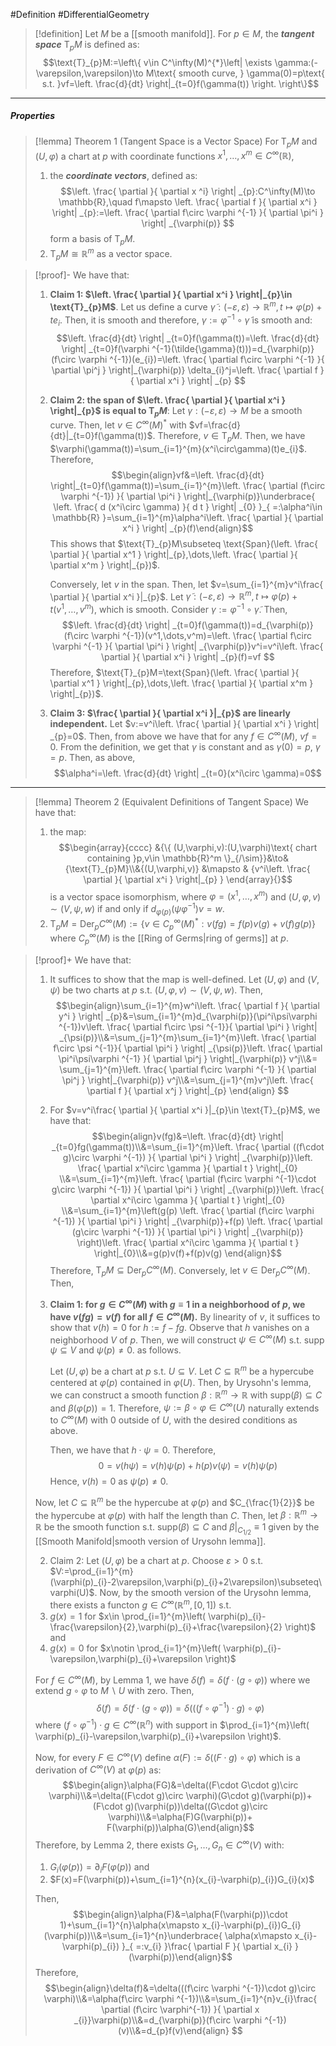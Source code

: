 #Definition #DifferentialGeometry 
> [!definition]
> Let $M$ be a [[smooth manifold]]. For $p\in M$, the ***tangent space*** $\text{T}_{p}M$ is defined as: $$\text{T}_{p}M:=\left\{  v\in C^\infty(M)^{*}\left| \exists \gamma:(-\varepsilon,\varepsilon)\to M\text{ smooth curve, } \gamma(0)=p\text{ s.t. }vf=\left. \frac{d}{dt} \right|_{t=0}f(\gamma(t)) \right. \right\}$$
> 
---
##### Properties
> [!lemma] Theorem 1 (Tangent Space is a Vector Space)
> For $\text{T}_{p}M$ and $(U,\varphi)$ a chart at $p$ with coordinate functions $x^1,\dots,x^m\in C^\infty(\mathbb{R})$,
> 1. the ***coordinate vectors***, defined as: $$\left. \frac{ \partial  }{ \partial x ^i} \right| _{p}:C^\infty(M)\to \mathbb{R},\quad f\mapsto \left. \frac{ \partial f }{ \partial x^i }  \right| _{p}:=\left. \frac{ \partial f\circ \varphi ^{-1} }{ \partial \pi^i } \right| _{\varphi(p)} $$form a basis of $\text{T}_{p}M$.
> 2. $\text{T}_{p}M\cong \mathbb{R}^m$ as a vector space.

> [!proof]-
> We have that: 
> 1. **Claim 1: $\left. \frac{ \partial  }{ \partial x^i } \right|_{p}\in \text{T}_{p}M$**. 
>    Let us define a curve $\tilde{\gamma}:(-\varepsilon,\varepsilon)\to \mathbb{R}^m,t\mapsto \varphi(p)+te_{i}$. Then, it is smooth and therefore, $\gamma:=\varphi ^{-1}\circ\tilde{\gamma}$ is smooth and:$$\left. \frac{d}{dt} \right| _{t=0}f(\gamma(t))=\left. \frac{d}{dt} \right| _{t=0}f(\varphi ^{-1}(\tilde{\gamma}(t)))=d_{\varphi(p)}(f\circ \varphi ^{-1})(e_{i})=\left. \frac{ \partial f\circ \varphi ^{-1} }{ \partial \pi^j }  \right|_{\varphi(p)} \delta_{i}^j=\left. \frac{ \partial f }{ \partial x^i } \right| _{p} $$
> 2. **Claim 2: the span of $\left. \frac{ \partial  }{ \partial x^i } \right|_{p}$ is equal to $\text{T}_{p}M$**:
>    Let $\gamma:(-\varepsilon,\varepsilon)\to M$ be a smooth curve. Then, let $v\in C^\infty(M)^{*}$ with $vf=\frac{d}{dt}|_{t=0}f(\gamma(t))$. Therefore, $v\in \text{T}_{p}M$. Then, we have $\varphi(\gamma(t))=\sum_{i=1}^{m}(x^i\circ\gamma)(t)e_{i}$. Therefore, $$\begin{align}vf&=\left. \frac{d}{dt} \right|_{t=0}f(\gamma(t))=\sum_{i=1}^{m}\left. \frac{ \partial (f\circ \varphi ^{-1}) }{ \partial \pi^i }  \right|_{\varphi(p)}\underbrace{ \left. \frac{ d (x^i\circ \gamma) }{ d t }  \right| _{0} }_{ =:\alpha^i\in \mathbb{R} }=\sum_{i=1}^{m}\alpha^i\left. \frac{ \partial  }{ \partial x^i }  \right| _{p}(f)\end{align}$$This shows that $\text{T}_{p}M\subseteq \text{Span}(\left. \frac{ \partial  }{ \partial x^1 } \right|_{p},\dots,\left. \frac{ \partial  }{ \partial x^m } \right|_{p})$.
>    
>    Conversely, let $v$ in the span. Then, let $v=\sum_{i=1}^{m}v^i\frac{ \partial  }{ \partial x^i }|_{p}$. Let $\tilde{\gamma}:(-\varepsilon,\varepsilon)\to \mathbb{R}^m, t\mapsto \varphi(p)+t(v^1,\dots,v^m)$, which is smooth. Consider $\gamma:=\varphi ^{-1}\circ\tilde{\gamma}$. Then, $$\left. \frac{d}{dt} \right| _{t=0}f(\gamma(t))=d_{\varphi(p)}(f\circ \varphi ^{-1})(v^1,\dots,v^m)=\left. \frac{ \partial f\circ \varphi ^{-1} }{ \partial \pi^i } \right| _{\varphi(p)}v^i=v^i\left. \frac{ \partial  }{ \partial x^i }  \right| _{p}(f)=vf $$ Therefore, $\text{T}_{p}M=\text{Span}(\left. \frac{ \partial  }{ \partial x^1 } \right|_{p},\dots,\left. \frac{ \partial  }{ \partial x^m } \right|_{p})$.
> 3. **Claim 3: $\frac{ \partial  }{ \partial x^i }|_{p}$ are linearly independent.**
>    Let $v:=v^i\left. \frac{ \partial  }{ \partial x^i }  \right| _{p}=0$. Then, from above we have that for any $f\in C^\infty(M)$, $vf=0$. From the definition, we get that $\gamma$ is constant and as $\gamma(0)=p$, $\gamma=p$. Then, as above, $$\alpha^i=\left. \frac{d}{dt} \right| _{t=0}(x^i\circ \gamma)=0$$ 
---
> [!lemma] Theorem 2 (Equivalent Definitions of Tangent Space)
> We have that:
> 1. the map:$$\begin{array}{cccc} &{\{ (U,\varphi,v):(U,\varphi)\text{ chart containing }p,v\in \mathbb{R}^m \}_{/\sim}}&\to&{\text{T}_{p}M}\\&{(U,\varphi,v)} &\mapsto & {v^i\left. \frac{ \partial }{ \partial x^i }  \right|_{p} } \end{array}{}$$is a vector space isomorphism, where $\varphi=(x^1,\dots,x^m)$ and $(U,\varphi,v)\sim(V,\psi,w)$ if and only if $d_{\varphi(p)}(\psi\varphi ^{-1})v=w$.
> 2. $\text{T}_{p}M= \text{Der}_{p}C^\infty(M):=\{ v\in C_{p}^\infty(M)^{*}:v(fg)=f(p)v(g)+v(f)g(p) \}$ where $C_{p}^\infty(M)$ is the [[Ring of Germs|ring of germs]] at $p$.

> [!proof]+
> We have that:
> 1. It suffices to show that the map is well-defined. Let $(U,\varphi)$ and $(V,\psi)$ be two charts at $p$ s.t. $(U,\varphi,v)\sim(V,\psi,w)$. Then, $$\begin{align}\sum_{i=1}^{m}w^i\left. \frac{ \partial f  }{ \partial y^i }  \right| _{p}&=\sum_{i=1}^{m}d_{\varphi(p)}(\pi^i\psi\varphi ^{-1})v\left. \frac{ \partial  f\circ \psi ^{-1}}{ \partial \pi^i }  \right| _{\psi(p)}\\&=\sum_{j=1}^{m}\sum_{i=1}^{m}\left. \frac{ \partial  f\circ \psi ^{-1}}{ \partial \pi^i }  \right| _{\psi(p)}\left. \frac{ \partial \pi^i\psi\varphi ^{-1} }{ \partial \pi^j }  \right|_{\varphi(p)} v^j\\&= \sum_{j=1}^{m}\left. \frac{ \partial f\circ \varphi ^{-1} }{ \partial \pi^j }  \right|_{\varphi(p)} v^j\\&=\sum_{j=1}^{m}v^j\left. \frac{ \partial f }{ \partial x^j }  \right|_{p} \end{align} $$
> 2. For $v=v^i\frac{ \partial  }{ \partial x^i }|_{p}\in \text{T}_{p}M$, we have that: $$\begin{align}v(fg)&=\left. \frac{d}{dt} \right| _{t=0}fg(\gamma(t))\\&=\sum_{i=1}^{m}\left. \frac{ \partial ((f\cdot g)\circ \varphi ^{-1}) }{ \partial \pi^i }  \right| _{\varphi(p)}\left. \frac{ \partial x^i\circ \gamma }{ \partial t }  \right|_{0} \\&=\sum_{i=1}^{m}\left. \frac{ \partial (f\circ \varphi ^{-1}\cdot g\circ \varphi ^{-1}) }{ \partial \pi^i }  \right| _{\varphi(p)}\left. \frac{ \partial x^i\circ \gamma }{ \partial t }  \right|_{0} \\&=\sum_{i=1}^{m}\left(g(p) \left. \frac{ \partial (f\circ \varphi ^{-1}) }{ \partial \pi^i }  \right| _{\varphi(p)}+f(p) \left. \frac{ \partial (g\circ \varphi ^{-1}) }{ \partial \pi^i }  \right| _{\varphi(p)} \right)\left. \frac{ \partial x^i\circ \gamma }{ \partial t }  \right|_{0}\\&=g(p)v(f)+f(p)v(g) \end{align}$$Therefore, $\text{T}_{p}M\subseteq \text{Der}_{p}C^\infty(M)$. Conversely, let $v\in \text{Der}_{p}C^\infty(M)$. Then, 
> 	1. **Claim 1: for $g\in C^\infty(M)$ with $g \equiv 1$ in a neighborhood of $p$, we have $v( fg)=v(f)$ for all $f\in C^\infty(M)$.**
> 	   By linearity of $v$, it suffices to show that $v(h)=0$ for $h:=f-fg$. Observe that $h$ vanishes on a neighborhood $V$ of $p$. Then, we will construct $\psi\in C^\infty(M)$ s.t. $\text{supp }\psi \subseteq V$ and $\psi(p)\neq 0$. as follows. 
> 	   
> 	   Let $(U,\varphi)$ be a chart at $p$ s.t. $U\subseteq V$. Let $C\subseteq \mathbb{R}^m$ be a hypercube centered at $\varphi(p)$ contained in $\varphi(U)$. Then, by Urysohn's lemma, we can construct a smooth function $\beta:\mathbb{R}^m\to \mathbb{R}$ with $\text{supp}(\beta)\subseteq C$ and $\beta(\varphi (p))=1$. Therefore, $\psi:=\beta \circ\varphi\in C^\infty(U)$ naturally extends to $C^\infty(M)$ with $0$ outside of $U$, with the desired conditions as above.  
> 	   
> 	   Then, we have that $h\cdot\psi=0$. Therefore, $$0=v(h\psi)=v(h)\psi(p)+h(p)v(\psi)=v(h)\psi(p)$$Hence, $v(h)=0$ as $\psi(p)\neq 0$.
> 	   
>    Now, let $C\subseteq \mathbb{R}^m$ be the hypercube at $\varphi(p)$ and $C_{\frac{1}{2}}$ be the hypercube at $\varphi(p)$ with half the length than $C$. Then, let $\beta:\mathbb{R}^m\to \mathbb{R}$ be the smooth function s.t. $\text{supp}(\beta)\subseteq C$ and $\beta|_{C_{1 /2}}\equiv 1$ given by the [[Smooth Manifold|smooth version of Urysohn lemma]].
>    
> 	2. Claim 2: Let $(U,\varphi)$ be a chart at $p$. Choose $\varepsilon>0$ s.t. $V:=\prod_{i=1}^{m}(\varphi(p)_{i}-2\varepsilon,\varphi(p)_{i}+2\varepsilon)\subseteq\varphi(U)$. Now, by the smooth version of the Urysohn lemma, there exists a functon $g\in C^\infty(\mathbb{R}^m,[0,1])$ s.t. 
> 1. $g(x)=1$ for $x\in \prod_{i=1}^{m}\left( \varphi(p)_{i}-\frac{\varepsilon}{2},\varphi(p)_{i}+\frac{\varepsilon}{2} \right)$ and 
> 2. $g(x)=0$ for $x\notin \prod_{i=1}^{m}\left( \varphi(p)_{i}-\varepsilon,\varphi(p)_{i}+\varepsilon \right)$
> 
> For $f\in C^\infty(M)$, by Lemma 1, we have $\delta(f)=\delta(f\cdot(g\circ\varphi))$ where we extend $g\circ\varphi$ to $M \backslash U$ with zero. Then, $$\delta(f)=\delta(f\cdot (g\circ \varphi))=\delta(((f\circ \varphi^{-1})\cdot g)\circ \varphi)$$where $(f\circ\varphi ^{-1})\cdot g\in C^\infty(\mathbb{R}^n)$ with support in $\prod_{i=1}^{m}\left( \varphi(p)_{i}-\varepsilon,\varphi(p)_{i}+\varepsilon \right)$.
> 
> Now, for every $F\in C^\infty(V)$ define $\alpha(F):=\delta((F\cdot g)\circ\varphi)$ which is a derivation of $C^\infty(V)$ at $\varphi(p)$ as: $$\begin{align}\alpha(FG)&=\delta((F\cdot G\cdot g)\circ \varphi)\\&=\delta((F\cdot g)\circ \varphi)(G\cdot g)(\varphi(p))+(F\cdot g)(\varphi(p))\delta((G\cdot g)\circ \varphi)\\&=\alpha(F)G(\varphi(p))+ F(\varphi(p))\alpha(G)\end{align}$$Therefore, by Lemma 2, there exists $G_{1},\dots,G_{n}\in C^\infty(V)$ with: 
> 1. $G_{i}(\varphi(p))=\partial_{i}F(\varphi(p))$ and
> 2. $F(x)=F(\varphi(p))+\sum_{i=1}^{n}(x_{i}-\varphi(p)_{i})G_{i}(x)$
>    
> Then, $$\begin{align}\alpha(F)&=\alpha(F(\varphi(p))\cdot 1)+\sum_{i=1}^{n}\alpha(x\mapsto x_{i}-\varphi(p)_{i})G_{i}(\varphi(p))\\&=\sum_{i=1}^{n}\underbrace{ \alpha(x\mapsto x_{i}-\varphi(p)_{i}) }_{ =:v_{i} }\frac{ \partial F }{ \partial x_{i} } (\varphi(p))\end{align}$$Therefore, $$\begin{align}\delta(f)&=\delta(((f\circ \varphi ^{-1})\cdot g)\circ \varphi)\\&=\alpha(f\circ \varphi ^{-1})\\&=\sum_{i=1}^{n}v_{i}\frac{ \partial (f\circ \varphi^{-1}) }{ \partial x _{i}}\varphi(p)\\&=d_{\varphi(p)}(f\circ \varphi ^{-1})(v)\\&=d_{p}f(v)\end{align} $$
> 	   
> 	